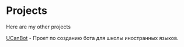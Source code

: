 # Projects
Here are my other projects

[UCanBot](UCanBot) - Проет по созданию бота для школы иностранных языков.
